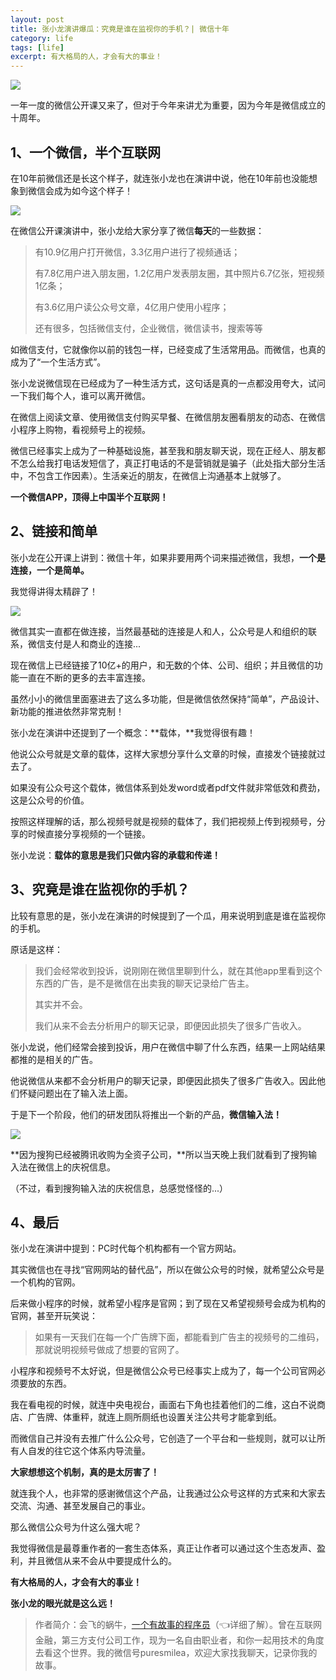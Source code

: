 ```yaml
---
layout: post
title: 张小龙演讲爆瓜：究竟是谁在监视你的手机？| 微信十年
category: life
tags: [life]
excerpt: 有大格局的人，才会有大的事业！
---
```


![](http://favorites.ren/assets/images/2021/it/jianshi/jianshi01.jpg) 

一年一度的微信公开课又来了，但对于今年来讲尤为重要，因为今年是微信成立的十周年。

## 1、一个微信，半个互联网

在10年前微信还是长这个样子，就连张小龙也在演讲中说，他在10年前也没能想象到微信会成为如今这个样子！

![](http://favorites.ren/assets/images/2021/it/jianshi/jianshi02.jpg) 

在微信公开课演讲中，张小龙给大家分享了微信**每天**的一些数据：

>有10.9亿用户打开微信，3.3亿用户进行了视频通话；
>
>有7.8亿用户进入朋友圈，1.2亿用户发表朋友圈，其中照片6.7亿张，短视频1亿条；
>
>有3.6亿用户读公众号文章，4亿用户使用小程序；
>
>还有很多，包括微信支付，企业微信，微信读书，搜索等等

如微信支付，它就像你以前的钱包一样，已经变成了生活常用品。而微信，也真的成为了“一个生活方式”。

张小龙说微信现在已经成为了一种生活方式，这句话是真的一点都没用夸大，试问一下我们每个人，谁可以离开微信。

在微信上阅读文章、使用微信支付购买早餐、在微信朋友圈看朋友的动态、在微信小程序上购物，看视频号上的视频。

微信已经事实上成为了一种基础设施，甚至我和朋友聊天说，现在正经人、朋友都不怎么给我打电话发短信了，真正打电话的不是营销就是骗子（此处指大部分生活中，不包含工作因素）。生活亲近的朋友，在微信上沟通基本上就够了。

**一个微信APP，顶得上中国半个互联网！**

## 2、链接和简单

张小龙在公开课上讲到：微信十年，如果非要用两个词来描述微信，我想，**一个是连接，一个是简单。**

我觉得讲得太精辟了！

![](http://favorites.ren/assets/images/2021/it/jianshi/jianshi03.jpg) 

微信其实一直都在做连接，当然最基础的连接是人和人，公众号是人和组织的联系，微信支付是人和商业的连接...

现在微信上已经链接了10亿+的用户，和无数的个体、公司、组织；并且微信的功能一直在不断的更多的去丰富连接。

虽然小小的微信里面塞进去了这么多功能，但是微信依然保持“简单”，产品设计、新功能的推进依然非常克制！

张小龙在演讲中还提到了一个概念：**载体，**我觉得很有趣！

他说公众号就是文章的载体，这样大家想分享什么文章的时候，直接发个链接就过去了。

如果没有公众号这个载体，微信体系到处发word或者pdf文件就非常低效和费劲，这是公众号的价值。

按照这样理解的话，那么视频号就是视频的载体了，我们把视频上传到视频号，分享的时候直接分享视频的一个链接。

张小龙说：**载体的意思是我们只做内容的承载和传递！**

## 3、究竟是谁在监视你的手机？

比较有意思的是，张小龙在演讲的时候提到了一个瓜，用来说明到底是谁在监视你的手机。

原话是这样：

>我们会经常收到投诉，说刚刚在微信里聊到什么，就在其他app里看到这个东西的广告，是不是微信在出卖我的聊天记录给广告主。
>
>其实并不会。 
>
>我们从来不会去分析用户的聊天记录，即便因此损失了很多广告收入。

张小龙说，他们经常会接到投诉，用户在微信中聊了什么东西，结果一上网站结果都推的是相关的广告。

他说微信从来都不会分析用户的聊天记录，即便因此损失了很多广告收入。因此他们怀疑问题出在了输入法上面。

于是下一个阶段，他们的研发团队将推出一个新的产品，**微信输入法！**

![](http://favorites.ren/assets/images/2021/it/jianshi/jianshi04.jpg) 

**因为搜狗已经被腾讯收购为全资子公司，**所以当天晚上我们就看到了搜狗输入法在微信上的庆祝信息。

（不过，看到搜狗输入法的庆祝信息，总感觉怪怪的...）

## 4、最后

张小龙在演讲中提到：PC时代每个机构都有一个官方网站。

其实微信也在寻找“官网网站的替代品”，所以在做公众号的时候，就希望公众号是一个机构的官网。

后来做小程序的时候，就希望小程序是官网；到了现在又希望视频号会成为机构的官网，甚至开玩笑说：

>如果有一天我们在每一个广告牌下面，都能看到广告主的视频号的二维码，那就说明视频号做成了想要的官网了。

小程序和视频号不太好说，但是微信公众号已经事实上成为了，每一个公司官网必须要放的东西。

我在看电视的时候，就连中央电视台，画面右下角也挂着他们的二维，这白不说商店、广告牌、体重秤，就连上厕所厕纸也设置关注公共号才能拿到纸。

而微信自己并没有去推广什么公众号，它创造了一个平台和一些规则，就可以让所有人自发的往它这个体系内导流量。

**大家想想这个机制，真的是太厉害了！**

就连我个人，也非常的感谢微信这个产品，让我通过公众号这样的方式来和大家去交流、沟通、甚至发展自己的事业。

那么微信公众号为什这么强大呢？

我觉得微信是最尊重作者的一套生态体系，真正让作者可以通过这个生态发声、盈利，并且微信从来不会从中要提成什么的。

**有大格局的人，才会有大的事业！**

**张小龙的眼光就是这么远！**

>作者简介：会飞的蜗牛，[一个有故事的程序员](https://mp.weixin.qq.com/s/bPk_-DcGF_7lTDoR1pKqVg)（👈详细了解）。曾在互联网金融，第三方支付公司工作，现为一名自由职业者，和你一起用技术的角度去看这个世界。我的微信号puresmilea，欢迎大家找我聊天，记录你我的故事。